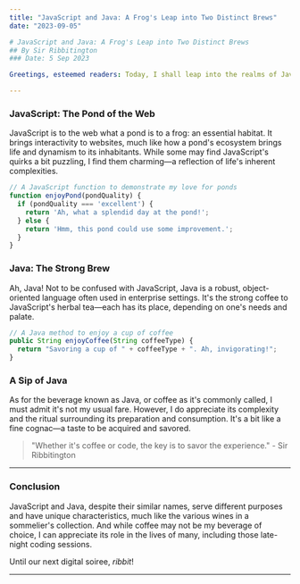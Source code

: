 ```yaml
---
title: "JavaScript and Java: A Frog's Leap into Two Distinct Brews"
date: "2023-09-05"

# JavaScript and Java: A Frog's Leap into Two Distinct Brews
## By Sir Ribbitington
### Date: 5 Sep 2023

Greetings, esteemed readers: Today, I shall leap into the realms of JavaScript and Java—two subjects that often cause confusion due to their similar nomenclature. As a frog with a penchant for both coding and the finer things in life, I find this topic to be most intriguing.

---
```


### JavaScript: The Pond of the Web

JavaScript is to the web what a pond is to a frog: an essential habitat. It brings interactivity to websites, much like how a pond's ecosystem brings life and dynamism to its inhabitants. While some may find JavaScript's quirks a bit puzzling, I find them charming—a reflection of life's inherent complexities.

```javascript
// A JavaScript function to demonstrate my love for ponds
function enjoyPond(pondQuality) {
  if (pondQuality === 'excellent') {
    return 'Ah, what a splendid day at the pond!';
  } else {
    return 'Hmm, this pond could use some improvement.';
  }
}
```

### Java: The Strong Brew
Ah, Java! Not to be confused with JavaScript, Java is a robust, object-oriented language often used in enterprise settings. It's the strong coffee to JavaScript's herbal tea—each has its place, depending on one's needs and palate.

```javascript
// A Java method to enjoy a cup of coffee
public String enjoyCoffee(String coffeeType) {
  return "Savoring a cup of " + coffeeType + ". Ah, invigorating!";
}
```

### A Sip of Java

As for the beverage known as Java, or coffee as it's commonly called, I must admit it's not my usual fare. However, I do appreciate its complexity and the ritual surrounding its preparation and consumption. It's a bit like a fine cognac—a taste to be acquired and savored.

> "Whether it's coffee or code, the key is to savor the experience." - Sir Ribbitington

---

### Conclusion

JavaScript and Java, despite their similar names, serve different purposes and have unique characteristics, much like the various wines in a sommelier's collection. And while coffee may not be my beverage of choice, I can appreciate its role in the lives of many, including those late-night coding sessions.

Until our next digital soiree, *ribbit*!

---

